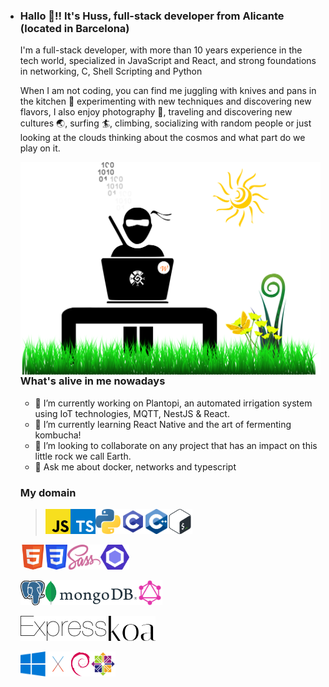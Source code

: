 - ### Hallo 🖖!! It's Huss, full-stack developer from Alicante (located in Barcelona)

  I'm a full-stack developer, with more than 10 years experience in the tech world, specialized in JavaScript and React, and strong foundations in networking, C, Shell Scripting and Python

  When I am not coding, you can find me juggling with knives and pans in the kitchen 🥘 experimenting with new techniques and discovering new flavors, I also enjoy photography 📸, traveling and discovering new cultures 🌏, surfing 🏄, climbing, socializing with random people or just looking at the clouds thinking about the cosmos and what part do we play on it.

  <img align="right" alt="illustration of web developer ninja with grass" src="./assets/NinjaDesktop.svg" width="500" height="340" />

  ### What's alive in me nowadays

  - 🔭 I’m currently working on Plantopi, an automated irrigation system using IoT technologies, MQTT, NestJS & React.
  - 🌱 I’m currently learning React Native and the art of fermenting kombucha!
  - 👯 I’m looking to collaborate on any project that has an impact on this little rock we call Earth.
  - 💬 Ask me about docker, networks and typescript

  ### My domain

  > <img height="40" alt="Javascript" src="./assets/javascript.svg"><img height="40" alt="Typescript" src="./assets/typescript-icon.svg"><img height="40" alt="Python" src="./assets/Python.svg"><img height="40" alt="C" src="./assets/c.svg"><img height="40" alt="C++" src="./assets/c++.svg"><img height="40" alt="Bash" src="./assets/Bash.svg">
  
  <img height="40" alt="HTML5" src="./assets/HTML5.svg"><img height="40" alt="CSS" src="./assets/CSS3.svg"><img height="40" alt="Sass" src="./assets/sass.svg"><img height="40" alt="Eslint" src="./assets/eslint.svg">
  
  <img height="40" alt="PostgreSQL" src="./assets/postgresql.svg"><img height="40" alt="MongoDB" src="./assets/mongodb.svg"><img height="40" alt="GraphQL" src="./assets/GraphQL.svg">
  
  <img height="40" alt="ExpressJS" src="./assets/express.svg">  <img height="40" alt="Koa" src="./assets/koa.svg">
  
  <img height="40" alt="Windows" src="./assets/windows.svg"><img height="40" alt="MacOS" src="./assets/osx.svg"><img height="40" alt="Debian" src="./assets/debian.svg"><img height="40" alt="CentOS" src="./assets/centos.svg">
